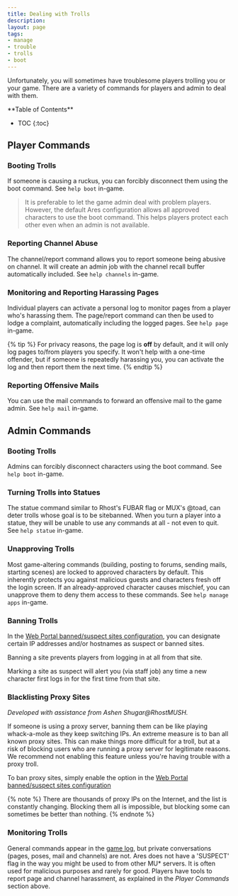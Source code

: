 ```yaml
---
title: Dealing with Trolls
description:
layout: page
tags: 
- manage
- trouble
- trolls
- boot
---
```



Unfortunately, you will sometimes have troublesome players trolling you or your game.  There are a variety of commands for players and admin to deal with them.

<div id="inline_toc" markdown="1">
**Table of Contents**

* TOC
{:toc}
</div>

## Player Commands

### Booting Trolls

If someone is causing a ruckus, you can forcibly disconnect them using the boot command.  See `help boot` in-game.

> It is preferable to let the game admin deal with problem players.  However, the default Ares configuration allows all approved characters to use the boot command.  This helps players protect each other even when an admin is not available. 

### Reporting Channel Abuse

The channel/report command allows you to report someone being abusive on channel.  It will create an admin job with the channel recall buffer automatically included.  See `help channels` in-game.

### Monitoring and Reporting Harassing Pages

Individual players can activate a personal log to monitor pages from a player who's harassing them.  The page/report command can then be used to lodge a complaint, automatically including the logged pages.  See `help page` in-game.

{% tip %} 
For privacy reasons, the page log is **off** by default, and it will only log pages to/from players you specify.  It won't help with a one-time offender, but if someone is repeatedly harassing you, you can activate the log and then report them the next time.
{% endtip %}

### Reporting Offensive Mails

You can use the mail commands to forward an offensive mail to the game admin.  See `help mail` in-game.

## Admin Commands

### Booting Trolls

Admins can forcibly disconnect characters using the boot command.  See `help boot` in-game.

### Turning Trolls into Statues

The statue command similar to Rhost's FUBAR flag or MUX's @toad, can deter trolls whose goal is to be sitebanned.   When you turn a player into a statue, they will be unable to use any commands at all - not even to quit.  See `help statue` in-game.

### Unapproving Trolls

Most game-altering commands (building, posting to forums, sending mails, starting scenes) are locked to approved characters by default.  This inherently protects you against malicious guests and characters fresh off the login screen.  If an already-approved character causes mischief, you can unapprove them to deny them access to these commands.  See `help manage apps` in-game.

### Banning Trolls

In the [Web Portal banned/suspect sites configuration](/tutorials/config/sites.html), you can designate certain IP addresses and/or hostnames as suspect or banned sites.  

Banning a site prevents players from logging in at all from that site.

Marking a site as suspect will alert you (via staff job) any time a new character first logs in for the first time from that site.

### Blacklisting Proxy Sites

_Developed with assistance from Ashen Shugar@RhostMUSH._

If someone is using a proxy server, banning them can be like playing whack-a-mole as they keep switching IPs.  An extreme measure is to ban all known proxy sites.  This can make things more difficult for a troll, but at a risk of blocking users who are running a proxy server for legitimate reasons.  We recommend not enabling this feature unless you're having trouble with a proxy troll.

To ban proxy sites, simply enable the option in the [Web Portal banned/suspect sites configuration](/tutorials/config/sites.html)

{% note %} 
 There are thousands of proxy IPs on the Internet, and the list is constantly changing.  Blocking them all is impossible, but blocking some can sometimes be better than nothing.
{% endnote %}

### Monitoring Trolls

General commands appear in the [game log](/tutorials/code/logs.html), but private conversations (pages, poses, mail and channels) are not.  Ares does not have a 'SUSPECT' flag in the way you might be used to from other MU* servers.  It is often used for malicious purposes and rarely for good.  Players have tools to report page and channel harassment, as explained in the *Player Commands* section above.